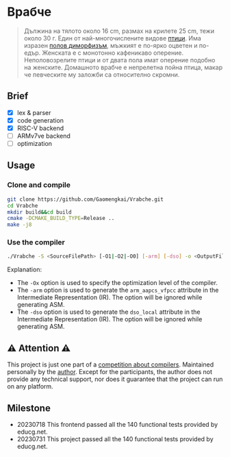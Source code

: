 # Врабче

>Дължина на тялото около 16 cm, размах на крилете 25 cm, тежи около 30 г. Един от най-многочислените видове [птици](https://bg.wikipedia.org/wiki/Птици). Има изразен [полов диморфизъм](https://bg.wikipedia.org/wiki/Полов_диморфизъм), мъжкият е по-ярко оцветен и по-едър. Женската е с монотонно кафеникаво оперение. Неполовозрелите птици и от двата пола имат оперение подобно на женските. Домашното врабче е непрелетна пойна птица, макар че певческите му заложби са относително скромни.
>

## Brief

- [x] lex & parser
- [x] code generation
- [x] RISC-V backend
- [ ] ARMv7ve backend
- [ ] optimization

## Usage

### Clone and compile

```bash
git clone https://github.com/Gaomengkai/Vrabche.git
cd Vrabche
mkdir build&&cd build
cmake -DCMAKE_BUILD_TYPE=Release ..
make -j8
```

### Use the compiler

```bash
./Vrabche -S <SourceFilePath> [-O1|-O2|-O0] [-arm] [-dso] -o <OutputFilePath> [-save-llvm <OutputLLVMIRPath>]
```

Explanation:

- The `-Ox` option is used to specify the optimization level of the compiler.
- The `-arm` option is used to generate the `arm_aapcs_vfpcc` attribute in the Intermediate Representation (IR). The
  option will be ignored while generating ASM.
- The `-dso` option is used to generate the `dso_local` attribute in the Intermediate Representation (IR). The option
  will be ignored while generating ASM.

## ⚠ Attention ⚠

This project is just one part of
a [competition about compilers](https://cscc.educg.net/#/index?name=2023%E5%85%A8%E5%9B%BD%E5%A4%A7%E5%AD%A6%E7%94%9F%E8%AE%A1%E7%AE%97%E6%9C%BA%E7%B3%BB%E7%BB%9F%E8%83%BD%E5%8A%9B%E5%A4%A7%E8%B5%9B%E7%BC%96%E8%AF%91%E7%B3%BB%E7%BB%9F%E8%AE%BE%E8%AE%A1%E8%B5%9B).
Maintained personally by the [author](https://github.com/Gaomengkai). Except for the participants, the author does not
provide any technical support, nor does it guarantee that the project can run on any platform.

## Milestone

- 20230718 This frontend passed all the 140 functional tests provided by educg.net.
- 20230731 This project passed all the 140 functional tests provided by educg.net.
